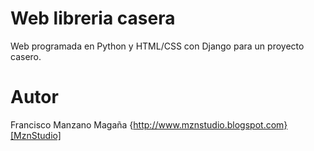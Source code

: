 Web libreria casera
==

Web programada en Python y HTML/CSS con Django para un
proyecto casero.

Autor
==

Francisco Manzano Magaña {http://www.mznstudio.blogspot.com}[MznStudio]
